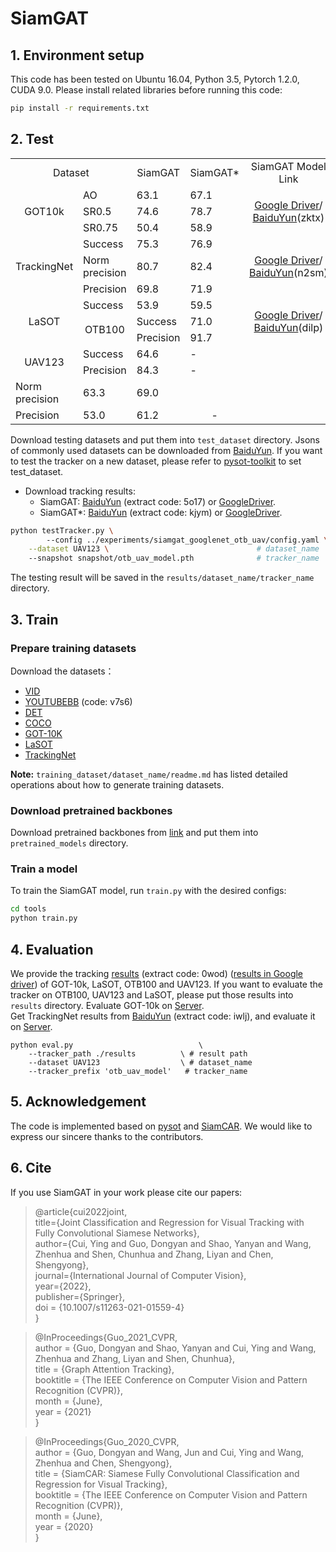 # SiamGAT

## 1. Environment setup
This code has been tested on Ubuntu 16.04, Python 3.5, Pytorch 1.2.0, CUDA 9.0.
Please install related libraries before running this code: 
```bash
pip install -r requirements.txt
```

## 2. Test

<table>    
    <tr>
        <td colspan="2" align=center> Dataset</td>
        <td align=center>SiamGAT</td>
        <td align=center>SiamGAT*</td>
        <td align=center>SiamGAT Model Link</td>
        <td align=center>SiamGAT* Model Link</td>
    </tr>
    <tr>
        <td rowspan="3" align=center>GOT10k</td>
        <td>AO</td>
        <td>63.1</td> <td>67.1</td>
        <td rowspan="3" align=center>
			<a href="https://drive.google.com/file/d/1g4ETsJF_jtvpn0-6XF0VGxCtg67-EFmc/view?usp=sharing">Google Driver</a>/<br>
			<a href="https://pan.baidu.com/s/1wap-r-57Rl9NGndiSNAfHw">BaiduYun</a>(zktx)
		</td>
        <td rowspan="3" align=center>
			<a href="https://drive.google.com/file/d/19nzlqz9aCswQwnnvc9AS7btAg_uLCTYI/view?usp=sharing">Google Driver</a>/<br>
			<a href="https://pan.baidu.com/s/1P95mpvJGoxJ1KW8EUgfiEQ">BaiduYun</a>(d74o)
		</td>
    </tr>
    <tr>
        <td>SR0.5</td>
        <td>74.6</td> <td>78.7</td>
    </tr>
    <tr>
        <td>SR0.75</td>
        <td>50.4</td> <td>58.9</td>
    </tr>
    <tr>
        <td rowspan="3" align=center>TrackingNet</td>
        <td>Success</td>
        <td>75.3</td> <td>76.9</td>
        <td rowspan="3" align=center>
			<a href="https://drive.google.com/file/d/1D2FSYDepz8LU0D3ZsWPYdEIVpNItgHwl/view?usp=sharing">Google Driver</a>/<br>
			<a href="https://pan.baidu.com/s/1Zst1o1cg_zK9YqN3meJ7Bw">BaiduYun</a>(n2sm)
		</td>
        <td rowspan="6" align=center>
			<a href="https://drive.google.com/file/d/1WgZwzKzxz_qgFke8kY4UspCdXjHYxIPG/view?usp=sharing">Google Driver</a>/<br>
			<a href="https://pan.baidu.com/s/1WyuNhoyqJqBEzDdbMVFrRA">BaiduYun</a>(fxo2)
		</td>
    </tr>
    <tr>
        <td>Norm precision</td>
        <td>80.7</td> <td>82.4</td>
    </tr>
    <tr>
        <td>Precision</td>
        <td>69.8</td> <td>71.9</td>
    </tr>
    <tr>
        <td rowspan="3" align=center>LaSOT</td>
        <td>Success</td>
        <td>53.9</td> <td> 59.5 </td>
        <td rowspan="3" align=center>
			<a href="https://drive.google.com/file/d/167ANy1557rcIsAjuH6_bSS_OFEvgG93s/view?usp=sharing">Google Driver</a>/<br>
			<a href="https://pan.baidu.com/s/17-pG-Mytg4sT330mhd584A">BaiduYun</a>(dilp)
		</td>
    </tr>
    <tr>
        <td rowspan="2" align=center>OTB100</td>
        <td>Success</td>
        <td>71.0</td> <td>71.5</td>
        <td rowspan="4" align=center>
			<a href="https://drive.google.com/file/d/1LKU6DuOzmLGJr-LYm4yXciJwIizbV_Zf/view?usp=sharing">Google Driver</a>/<br>
			<a href="https://pan.baidu.com/s/1nuK-gAX12K96CQpHbHr3tA">BaiduYun</a>(w1rs)
		</td>
        <td rowspan="2" align=center>
			<a href="https://drive.google.com/file/d/1JX7j93R5tQkfxC2NHHUkoIpE2dVGrMe-/view?usp=sharing">Google Driver</a>/<br>
			<a href="https://pan.baidu.com/s/1D_hrPpOPNcFYzaPbAINi_g">BaiduYun</a>(c6c5)
		</td>
    </tr>
    <tr>
        <td>Precision</td>
        <td>91.7</td> <td>93.0</td>
    </tr>
    <tr>
        <td rowspan="2" align=center>UAV123</td>
        <td>Success</td>
        <td>64.6</td> <td> - </td>
    </tr>
    <tr>
        <td>Precision</td>
        <td>84.3</td> <td> - </td>
    </tr>
    <tr>
        <td>Norm precision</td>
        <td>63.3</td> <td> 69.0 </td>
    </tr>
    <tr>
        <td>Precision</td>
        <td>53.0</td> <td> 61.2 </td>
        <td rowspan="2" align=center> - </td>
    </tr>
</table>


Download testing datasets and put them into `test_dataset` directory. Jsons of commonly used datasets can be downloaded from [BaiduYun](https://pan.baidu.com/s/1js0Qhykqqur7_lNRtle1tA#list/path=%2F). If you want to test the tracker on a new dataset, please refer to [pysot-toolkit](https://github.com/StrangerZhang/pysot-toolkit) to set test_dataset.

- Download tracking results: 
    - SiamGAT: [BaiduYun](https://pan.baidu.com/s/1hPqD9lvYfSAgRiQhgIpHSQ) (extract code: 5o17) or [GoogleDriver](https://drive.google.com/file/d/1lq3EOY5bC64Q_1sgggyrWe_WeCryRXgr/view?usp=sharing).
    - SiamGAT*: [BaiduYun](https://pan.baidu.com/s/1dWhUxsJyE37d8PfOdqFR_g) (extract code: kjym) or [GoogleDriver](https://drive.google.com/file/d/19nzlqz9aCswQwnnvc9AS7btAg_uLCTYI/view?usp=sharing).

```bash 
python testTracker.py \    
        --config ../experiments/siamgat_googlenet_otb_uav/config.yaml \
	--dataset UAV123 \                                 # dataset_name
	--snapshot snapshot/otb_uav_model.pth              # tracker_name
```
The testing result will be saved in the `results/dataset_name/tracker_name` directory.

## 3. Train

### Prepare training datasets

Download the datasets：
* [VID](http://image-net.org/challenges/LSVRC/2017/)
* [YOUTUBEBB](https://pan.baidu.com/s/1gQKmi7o7HCw954JriLXYvg) (code: v7s6)
* [DET](http://image-net.org/challenges/LSVRC/2017/)
* [COCO](http://cocodataset.org)
* [GOT-10K](http://got-10k.aitestunion.com/downloads)
* [LaSOT](https://cis.temple.edu/lasot/)
* [TrackingNet](https://tracking-net.org/#downloads)

**Note:** `training_dataset/dataset_name/readme.md` has listed detailed operations about how to generate training datasets.

### Download pretrained backbones
Download pretrained backbones from [link](https://download.pytorch.org/models/inception_v3_google-1a9a5a14.pth) and put them into `pretrained_models` directory.

### Train a model
To train the SiamGAT model, run `train.py` with the desired configs:

```bash
cd tools
python train.py
```

## 4. Evaluation
We provide the tracking [results](https://pan.baidu.com/s/1Ohit3C_hdy70x-JrdGUfeg) (extract code: 0wod) ([results in Google driver](https://drive.google.com/file/d/1GBk_eKOMxo3rdTrmZYzDaG-Nc_j2Cdg6/view?usp=sharing)) of GOT-10k, LaSOT, OTB100 and UAV123. If you want to evaluate the tracker on OTB100, UAV123 and LaSOT, please put those results into  `results` directory. Evaluate GOT-10k on [Server](http://got-10k.aitestunion.com/).   
Get TrackingNet results from [BaiduYun](https://pan.baidu.com/s/1cJkTbhO73KaIfBzFHkonNg) (extract code: iwlj), and evaluate it on [Server](http://eval.tracking-net.org/).
```
python eval.py 	                          \
	--tracker_path ./results          \ # result path
	--dataset UAV123                  \ # dataset_name
	--tracker_prefix 'otb_uav_model'   # tracker_name
```

## 5. Acknowledgement
The code is implemented based on [pysot](https://github.com/STVIR/pysot) and [SiamCAR](https://github.com/ohhhyeahhh/SiamCAR). We would like to express our sincere thanks to the contributors.

## 6. Cite
If you use SiamGAT in your work please cite our papers:

> @article{cui2022joint,  
	title={Joint Classification and Regression for Visual Tracking with Fully Convolutional Siamese Networks},  
	author={Cui, Ying and Guo, Dongyan and Shao, Yanyan and Wang, Zhenhua and Shen, Chunhua and Zhang, Liyan and Chen, Shengyong},  
	journal={International Journal of Computer Vision},  
	year={2022},  
	publisher={Springer},  
	doi = {10.1007/s11263-021-01559-4}  
}

> @InProceedings{Guo_2021_CVPR,  
  author = {Guo, Dongyan and Shao, Yanyan and Cui, Ying and Wang, Zhenhua and Zhang, Liyan and Shen, Chunhua},  
  title = {Graph Attention Tracking},  
  booktitle = {The IEEE Conference on Computer Vision and Pattern Recognition (CVPR)},  
  month = {June},  
  year = {2021}  
}

> @InProceedings{Guo_2020_CVPR,  
   author = {Guo, Dongyan and Wang, Jun and Cui, Ying and Wang, Zhenhua and Chen, Shengyong},  
   title = {SiamCAR: Siamese Fully Convolutional Classification and Regression for Visual Tracking},  
   booktitle = {The IEEE Conference on Computer Vision and Pattern Recognition (CVPR)},  
   month = {June},  
   year = {2020}  
}
